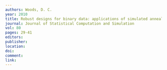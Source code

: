 ```yaml
---
authors: Woods, D. C. 
year: 2010 
title: Robust designs for binary data: applications of simulated annealing 
journal: Journal of Statistical Computation and Simulation 
vol: 80 
pages: 29-41 
editors: 
publisher: 
location: 
doi: 
comment: 
link: 
---
```

 
